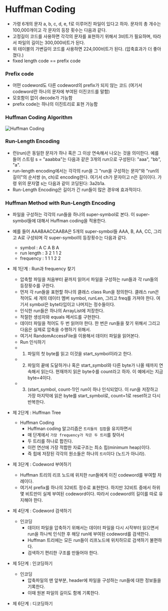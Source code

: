 # Huffman Coding
- 가령 6개의 문자 a, b, c, d, e, f로 이루어진 파일이 있다고 하자. 문자의 총 개수는 100,000개이고 각 문자의 등장 횟수는 다음과 같다.
- 고정길이 코드를 사용하면 각각의 문자를 표현하기 위해서 3비트가 필요하며, 따라서 파일의 길이는 300,000비트가 된다.
- 위 테이블의 가변길이 코드를 사용하면 224,000비트가 된다. (압축효과가 더 좋아졌다.)
- fixed length code == prefix code

### Prefix code
- 어떤 codeword도 다른 codeword의 prefix가 되지 않는 코드 (여기서 codeword란 하나의 문자에 부여된 이진코드를 말함)
- 모호함이 없이 decode가 가능함
- prefix code는 하나의 이진트리로 표현 가능함

### Huffman Coding Algorithm
![Huffman Coding](http://www.ktword.co.kr/img_data/1443_1.JPG)

### Run-Length Encoding
- 런(run)은 동일한 문자가 하나 혹은 그 이상 연속해서 나오는 것을 의미한다. 예를 들어 스트링 s = "aaabba"는 다음과 같은 3개의 run으로 구성된다: "aaa", "bb", "a".
- run-length encoding에서는 각각의 run을 그 "run을 구성하는 문자"와 "run의 길이"의 순서쌍 (n, ch)로 encoding한다. 여기서 ch가 문자이고 n은 길이이다. 가령 위의 문자열 s는 다음과 같이 코딩된다: 3a2b1a.
- Run-Length Encoding은 길이가 긴 run들이 많은 경우에 효과적이다.

### Huffman Method with Run-Length Encoding
- 파일을 구성하는 각각의 run들을 하나의 super-symbol로 본다. 이 super-symbol들에 대해서 Huffman coding을 적용한다.
- 예를 들어 AAABAACCAABA은 5개의 super-symbol들 AAA, B, AA, CC, 그리고 A로 구성되며 각 super-symbol의 등장횟수는 다음과 같다.
    - symbol     : A C A B A
    - run length : 3 2 1 1 2
    - frequency  : 1 1 1 2 2

- 제 1단계 : Run과 frequency 찾기
    - 압축할 파일을 처음부터 끝까지 읽어서 파일을 구성하는 run들과 각 run들의 등장횟수를 구한다.
    - 먼저 각 run들을 표현할 하나의 클래스 class Run을 정의한다. 클래스 run은 적어도 세 개의 데이터 멤버 symbol, runLen, 그리고 freq를 가져야 한다. 여기서 symbol은 byte타입이고 나머지는 정수들이다.
    - 인식한 run들은 하나의 ArrayList에 저장한다.
    - 적절한 생성자와 equals 메서드를 구현한다.
    - 데이터 파일을 적어도 두 번 읽어야 한다. 한 번은 run들을 찾기 위해서 그리고 다음은 실제로 압축을 수행하기 위해서.
    - 여기서 RandomAccessFile을 이용해서 데이터 파일을 읽어본다.
    - Run 인식하기
    - 1. 파일의 첫 byte를 읽고 이것을 start_symbol이라고 한다.
    - 2. 파일의 끝에 도달하거나 혹은 start_symbol와 다른 byte가 나올 때까지 연속해서 읽는다. 현재까지 읽은 byte수를 count라고 하자. 이 예에서는 지금 byte=4이다.
    - 3. (start_symbol, count-1)인 run이 하나 인식되었다. 이 run을 저장하고 가장 마지막에 읽은 byte를 start_symbol로, count=1로 reset하고 다시 반복한다.
- 제 2단계 : Huffman Tree
    - Huffman Coding
        - Huffman coding 알고리즘은 `트리들의 집합`을 유지하면서
        - 매 단계에서 `가장 frequency가 작은 두 트리`를 찾아서
        - 두 트리를 하나로 합친다.
        - 이런 연산에 가장 적합한 자료구조는 최소 힙(minimum heap)이다.
        - 즉 힙에 저장된 각각의 원소들은 하나의 `트리`이다 (노드가 아니라).
- 제 3단계 : Codeword 부여하기
    - Huffman 트리의 리프 노드에 위치한 run들에게 이진 codeword를 부여할 차례이다.
    - 여기서 prefix를 하나의 32비트 정수로 표현한다. 하지만 32비트 중에서 하위 몇 비트만이 실제 부여된 codeword이다. 따라서 codeword의 길이를 따로 유지해야 한다.
- 제 4단계 : Codeword 검색하기
    - 인코딩
        - 데이터 파일을 압축하기 위해서는 데이터 파일을 다시 시작부터 읽으면서 run을 하나씩 인식한 후 해당 run에 부여된 codeword를 검색한다.
        - Huffman 트리에는 모든 run들이 리프노드에 위치하므로 검색하기 불편하다.
        - 검색하기 편리한 구조를 만들어야 한다.
- 제 5단계 : 인코딩하기
    - 인코딩
        - 압축파일의 맨 앞부분, header에 파일을 구성하는 run들에 대한 정보들을 기록한다.
        - 이때 원본 파일의 길이도 함께 기록한다.
- 제 6단계 : 디코딩하기
    